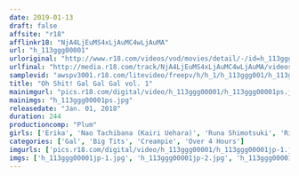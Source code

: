 ```yaml
---
date: 2019-01-13
draft: false
affsite: "r18"
afflinkr18: "NjA4LjEuMS4xLjAuMC4wLjAuMA"
url: "h_113ggg00001"
urloriginal: "http://www.r18.com/videos/vod/movies/detail/-/id=h_113ggg00001"
urlfinal: "http://media.r18.com/track/NjA4LjEuMS4xLjAuMC4wLjAuMA/videos/vod/movies/detail/-/id=h_113ggg00001"
samplevid: "awspv3001.r18.com/litevideo/freepv/h/h_1/h_113ggg001/h_113ggg001_dmb_w.mp4"
title: "Oh Shit! Gal Gal Gal vol. 1"
mainimgurl: "pics.r18.com/digital/video/h_113ggg00001/h_113ggg00001ps.jpg"
mainimgs: "h_113ggg00001ps.jpg"
releasedate: "Jan. 01, 2018"
duration: 244
productioncomp: "Plum"
girls: ['Erika', 'Nao Tachibana (Kairi Uehara)', 'Runa Shimotsuki', 'Rina Kikugawa', 'Kanon Yumesaki', 'Sora Harumiya']
categories: ['Gal', 'Big Tits', 'Creampie', 'Over 4 Hours']
imgurls: ['pics.r18.com/digital/video/h_113ggg00001/h_113ggg00001jp-1.jpg', 'pics.r18.com/digital/video/h_113ggg00001/h_113ggg00001jp-2.jpg', 'pics.r18.com/digital/video/h_113ggg00001/h_113ggg00001jp-3.jpg', 'pics.r18.com/digital/video/h_113ggg00001/h_113ggg00001jp-4.jpg', 'pics.r18.com/digital/video/h_113ggg00001/h_113ggg00001jp-5.jpg', 'pics.r18.com/digital/video/h_113ggg00001/h_113ggg00001jp-6.jpg', 'pics.r18.com/digital/video/h_113ggg00001/h_113ggg00001jp-7.jpg', 'pics.r18.com/digital/video/h_113ggg00001/h_113ggg00001jp-8.jpg', 'pics.r18.com/digital/video/h_113ggg00001/h_113ggg00001jp-9.jpg', 'pics.r18.com/digital/video/h_113ggg00001/h_113ggg00001jp-10.jpg', 'pics.r18.com/digital/video/h_113ggg00001/h_113ggg00001jp-11.jpg', 'pics.r18.com/digital/video/h_113ggg00001/h_113ggg00001jp-12.jpg', 'pics.r18.com/digital/video/h_113ggg00001/h_113ggg00001jp-13.jpg', 'pics.r18.com/digital/video/h_113ggg00001/h_113ggg00001jp-14.jpg', 'pics.r18.com/digital/video/h_113ggg00001/h_113ggg00001jp-15.jpg', 'pics.r18.com/digital/video/h_113ggg00001/h_113ggg00001jp-16.jpg', 'pics.r18.com/digital/video/h_113ggg00001/h_113ggg00001jp-17.jpg', 'pics.r18.com/digital/video/h_113ggg00001/h_113ggg00001jp-18.jpg', 'pics.r18.com/digital/video/h_113ggg00001/h_113ggg00001jp-19.jpg', 'pics.r18.com/digital/video/h_113ggg00001/h_113ggg00001jp-20.jpg']
imgs: ['h_113ggg00001jp-1.jpg', 'h_113ggg00001jp-2.jpg', 'h_113ggg00001jp-3.jpg', 'h_113ggg00001jp-4.jpg', 'h_113ggg00001jp-5.jpg', 'h_113ggg00001jp-6.jpg', 'h_113ggg00001jp-7.jpg', 'h_113ggg00001jp-8.jpg', 'h_113ggg00001jp-9.jpg', 'h_113ggg00001jp-10.jpg', 'h_113ggg00001jp-11.jpg', 'h_113ggg00001jp-12.jpg', 'h_113ggg00001jp-13.jpg', 'h_113ggg00001jp-14.jpg', 'h_113ggg00001jp-15.jpg', 'h_113ggg00001jp-16.jpg', 'h_113ggg00001jp-17.jpg', 'h_113ggg00001jp-18.jpg', 'h_113ggg00001jp-19.jpg', 'h_113ggg00001jp-20.jpg']
---
```

